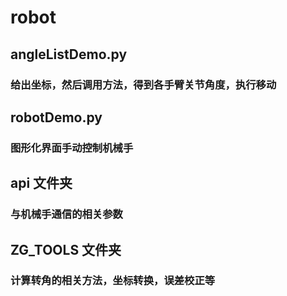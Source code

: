 # robot

## angleListDemo.py
###  给出坐标，然后调用方法，得到各手臂关节角度，执行移动

##  robotDemo.py
###  图形化界面手动控制机械手

##  api 文件夹
###  与机械手通信的相关参数

##  ZG_TOOLS 文件夹
###  计算转角的相关方法，坐标转换，误差校正等
